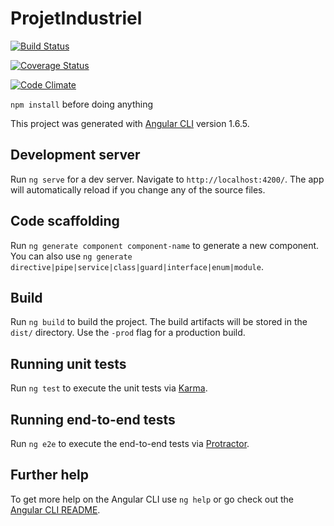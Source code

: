 # ProjetIndustriel

[![Build Status](https://travis-ci.org/M2GL-ProjetIndustriel/ProjetIndustriel.svg?branch=master)](https://travis-ci.org/M2GL-ProjetIndustriel/ProjetIndustriel)

[![Coverage Status](https://coveralls.io/repos/github/M2GL-ProjetIndustriel/ProjetIndustriel/badge.svg?branch=master)](https://coveralls.io/github/M2GL-ProjetIndustriel/ProjetIndustriel?branch=master)

[![Code Climate](https://codeclimate.com/github/codeclimate/codeclimate/badges/gpa.svg)](https://codeclimate.com/github/M2GL-ProjetIndustriel/ProjetIndustriel)


`npm install` before doing anything

This project was generated with [Angular CLI](https://github.com/angular/angular-cli) version 1.6.5.

## Development server

Run `ng serve` for a dev server. Navigate to `http://localhost:4200/`. The app will automatically reload if you change any of the source files.

## Code scaffolding

Run `ng generate component component-name` to generate a new component. You can also use `ng generate directive|pipe|service|class|guard|interface|enum|module`.

## Build

Run `ng build` to build the project. The build artifacts will be stored in the `dist/` directory. Use the `-prod` flag for a production build.

## Running unit tests

Run `ng test` to execute the unit tests via [Karma](https://karma-runner.github.io).

## Running end-to-end tests

Run `ng e2e` to execute the end-to-end tests via [Protractor](http://www.protractortest.org/).

## Further help

To get more help on the Angular CLI use `ng help` or go check out the [Angular CLI README](https://github.com/angular/angular-cli/blob/master/README.md).
